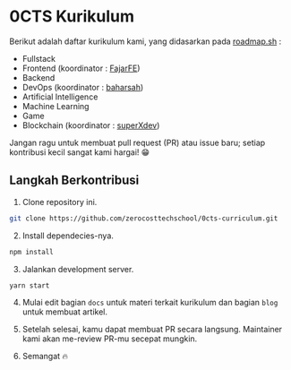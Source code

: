 # 0CTS Kurikulum

Berikut adalah daftar kurikulum kami, yang didasarkan pada [roadmap.sh](https://roadmap.sh/) :
- Fullstack 
- Frontend (koordinator : [FajarFE](https://github.com/FajarFE))
- Backend
- DevOps (koordinator : [baharsah](https://github.com/baharsah))
- Artificial Intelligence
- Machine Learning
- Game
- Blockchain (koordinator : [superXdev](https://github.com/superXdev))
 
Jangan ragu untuk membuat pull request (PR) atau issue baru; setiap kontribusi kecil sangat kami hargai! 😁

## Langkah Berkontribusi

1. Clone repository ini.

```bash
git clone https://github.com/zerocosttechschool/0cts-curriculum.git
```

2. Install dependecies-nya.

```bash
npm install
```

3. Jalankan development server.

```bash
yarn start
```

4. Mulai edit bagian `docs` untuk materi terkait kurikulum dan bagian `blog` untuk membuat artikel.

5. Setelah selesai, kamu dapat membuat PR secara langsung. Maintainer kami akan me-review PR-mu secepat mungkin.

6. Semangat 🔥
